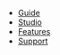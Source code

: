 <!-- docs/_sidebar.md -->

* [Guide](/)
* [Studio](studio.md)
* [Features](features.md)
* [Support](help.md)